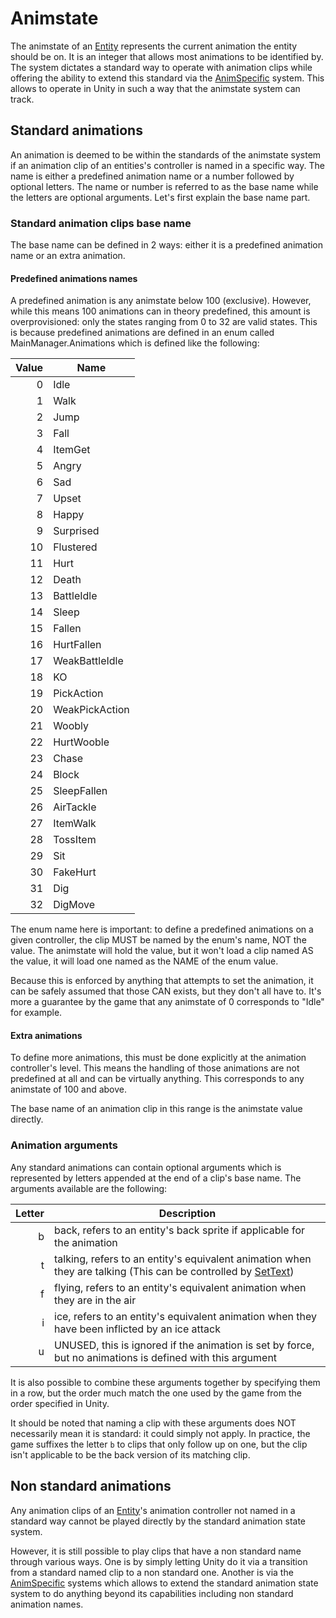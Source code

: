 # Animstate

The animstate of an [Entity](../../Entity.md) represents the current animation the entity should be on. It is an integer that allows most animations to be identified by. The system dictates a standard way to operate with animation clips while offering the ability to extend this standard via the [AnimSpecific](AnimSpecific.md) system. This allows to operate in Unity in such a way that the animstate system can track.

## Standard animations

An animation is deemed to be within the standards of the animstate system if an animation clip of an entities's controller is named in a specific way. The name is either a predefined animation name or a number followed by optional letters. The name or number is referred to as the base name while the letters are optional arguments. Let's first explain the base name part.

### Standard animation clips base name

The base name can be defined in 2 ways: either it is a predefined animation name or an extra animation.

#### Predefined animations names

A predefined animation is any animstate below 100 (exclusive). However, while this means 100 animations can in theory predefined, this amount is overprovisioned: only the states ranging from 0 to 32 are valid states. This is because predefined animations are defined in an enum called MainManager.Animations which is defined like the following:

|Value|Name|
|-----:|----|
|0|Idle|
|1|Walk|
|2|Jump|
|3|Fall|
|4|ItemGet|
|5|Angry|
|6|Sad|
|7|Upset|
|8|Happy|
|9|Surprised|
|10|Flustered|
|11|Hurt|
|12|Death|
|13|BattleIdle|
|14|Sleep|
|15|Fallen|
|16|HurtFallen|
|17|WeakBattleIdle|
|18|KO|
|19|PickAction|
|20|WeakPickAction|
|21|Woobly|
|22|HurtWooble|
|23|Chase|
|24|Block|
|25|SleepFallen|
|26|AirTackle|
|27|ItemWalk|
|28|TossItem|
|29|Sit|
|30|FakeHurt|
|31|Dig|
|32|DigMove|

The enum name here is important: to define a predefined animations on a given controller, the clip MUST be named by the enum's name, NOT the value. The animstate will hold the value, but it won't load a clip named AS the value, it will load one named as the NAME of the enum value.

Because this is enforced by anything that attempts to set the animation, it can be safely assumed that those CAN exists, but they don't all have to. It's more a guarantee by the game that any animstate of 0 corresponds to "Idle" for example.

#### Extra animations

To define more animations, this must be done explicitly at the animation controller's level. This means the handling of those animations are not predefined at all and can be virtually anything. This corresponds to any animstate of 100 and above.

The base name of an animation clip in this range is the animstate value directly.

### Animation arguments

Any standard animations can contain optional arguments which is represented by letters appended at the end of a clip's base name. The arguments available are the following:

|Letter|Description|
|------:|-----------|
|b|back, refers to an entity's back sprite if applicable for the animation|
|t|talking, refers to an entity's equivalent animation when they are talking (This can be controlled by [SetText](../../../SetText/SetText.md))|
|f|flying, refers to an entity's equivalent animation when they are in the air|
|i|ice, refers to an entity's equivalent animation when they have been inflicted by an ice attack|
|u|UNUSED, this is ignored if the animation is set by force, but no animations is defined with this argument|

It is also possible to combine these arguments together by specifying them in a row, but the order much match the one used by the game from the order specified in Unity.

It should be noted that naming a clip with these arguments does NOT necessarily mean it is standard: it could simply not apply. In practice, the game suffixes the letter `b` to clips that only follow up on one, but the clip isn't applicable to be the back version of its matching clip.

## Non standard animations

Any animation clips of an [Entity](../../Entity.md)'s animation controller not named in a standard way cannot be played directly by the standard animation state system.

However, it is still possible to play clips that have a non standard name through various ways. One is by simply letting Unity do it via a transition from a standard named clip to a non standard one. Another is via the [AnimSpecific](AnimSpecific.md) systems which allows to extend the standard animation state system to do anything beyond its capabilities including non standard animation names.
